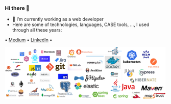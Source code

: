 ### Hi there 👋

- 🔭 I’m currently working as a web developer
- Here are some of technologies, languages, CASE tools, ..., I used through all these years:

• [Medium](https://medium.com/@Netz00/lists)
• [LinkedIn](https://www.linkedin.com/in/netz00/)
•

![techStack](./assets/techStack.png)

<!--
**Netz00/Netz00** is a ✨ _special_ ✨ repository because its `README.md` (this file) appears on your GitHub profile.

Here are some ideas to get you started:

- 🔭 I’m currently working on ...
- 🌱 I’m currently learning ...
- 👯 I’m looking to collaborate on ...
- 🤔 I’m looking for help with ...
- 💬 Ask me about ...
- 📫 How to reach me: ...
- 😄 Pronouns: ...
- ⚡ Fun fact: ...
-->
